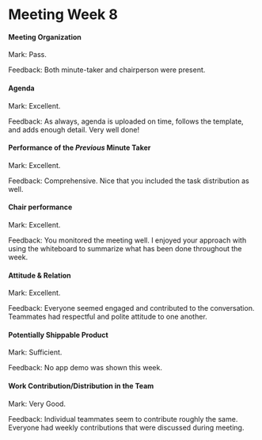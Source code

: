 # Meeting Week 8

#### Meeting Organization

Mark: Pass.

Feedback: Both minute-taker and chairperson were present.


#### Agenda 

Mark: Excellent.

Feedback: As always, agenda is uploaded on time, follows the template, and adds enough detail. Very well done!


#### Performance of the *Previous* Minute Taker

Mark: Excellent.

Feedback: Comprehensive. Nice that you included the task distribution as well.


#### Chair performance

Mark: Excellent. 

Feedback: You monitored the meeting well. I enjoyed your approach with using the whiteboard to summarize what has been done throughout the week.

#### Attitude & Relation

Mark: Excellent.

Feedback: Everyone seemed engaged and contributed to the conversation. Teammates had respectful and polite attitude to one another.

#### Potentially Shippable Product

Mark: Sufficient.

Feedback: No app demo was shown this week.

#### Work Contribution/Distribution in the Team

Mark: Very Good.

Feedback: Individual teammates seem to contribute roughly the same. Everyone had weekly contributions that were discussed during meeting.